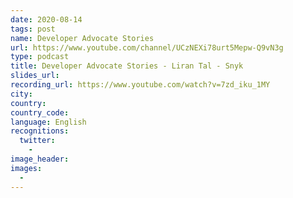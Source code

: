 ```yaml
---
date: 2020-08-14
tags: post
name: Developer Advocate Stories
url: https://www.youtube.com/channel/UCzNEXi78urt5Mepw-Q9vN3g
type: podcast
title: Developer Advocate Stories - Liran Tal - Snyk
slides_url:
recording_url: https://www.youtube.com/watch?v=7zd_iku_1MY
city:
country:
country_code:
language: English
recognitions:
  twitter:
    -
image_header:
images:
  -
---
```

